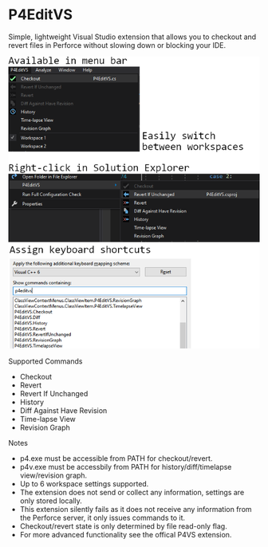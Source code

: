 # P4EditVS

Simple, lightweight Visual Studio extension that allows you to checkout and revert files in Perforce without slowing down or blocking your IDE. 

![alt text](Screenshot.png "Example")


Supported Commands
* Checkout
* Revert
* Revert If Unchanged
* History
* Diff Against Have Revision
* Time-lapse View
* Revision Graph

Notes
* p4.exe must be accessible from PATH for checkout/revert.
* p4v.exe must be accessbily from PATH for history/diff/timelapse view/revision graph.
* Up to 6 workspace settings supported.
* The extension does not send or collect any information, settings are only stored locally. 
* This extension silently fails as it does not receive any information from the Perforce server, it only issues commands to it.
* Checkout/revert state is only determined by file read-only flag.
* For more advanced functionality see the offical P4VS extension.
